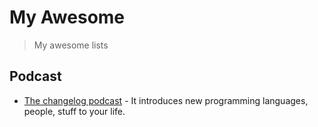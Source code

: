 # My Awesome

> My awesome lists

## Podcast 

- [The changelog podcast](https://changelog.com/podcast/) - It introduces new programming languages, people, stuff to your life.
